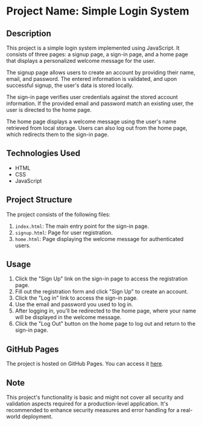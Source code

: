 
# Project Name: Simple Login System

## Description

This project is a simple login system implemented using JavaScript. It consists of three pages: a signup page, a sign-in page, and a home page that displays a personalized welcome message for the user.

The signup page allows users to create an account by providing their name, email, and password. The entered information is validated, and upon successful signup, the user's data is stored locally.

The sign-in page verifies user credentials against the stored account information. If the provided email and password match an existing user, the user is directed to the home page.

The home page displays a welcome message using the user's name retrieved from local storage. Users can also log out from the home page, which redirects them to the sign-in page.

## Technologies Used

- HTML
- CSS
- JavaScript

## Project Structure

The project consists of the following files:

1. `index.html`: The main entry point for the sign-in page.
2. `signup.html`: Page for user registration.
3. `home.html`: Page displaying the welcome message for authenticated users.

## Usage

1. Click the "Sign Up" link on the sign-in page to access the registration page.
2. Fill out the registration form and click "Sign Up" to create an account.
3. Click the "Log in" link to access the sign-in page.
4. Use the email and password you used to log in.
5. After logging in, you'll be redirected to the home page, where your name will be displayed in the welcome message.
6. Click the "Log Out" button on the home page to log out and return to the sign-in page.

## GitHub Pages

The project is hosted on GitHub Pages. You can access it [here](https://eman289.github.io/smart-login-system/).

## Note

This project's functionality is basic and might not cover all security and validation aspects required for a production-level application. It's recommended to enhance security measures and error handling for a real-world deployment.

